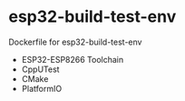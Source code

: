 # esp32-build-test-env
Dockerfile for esp32-build-test-env 

* ESP32-ESP8266 Toolchain
* CppUTest
* CMake
* PlatformIO
